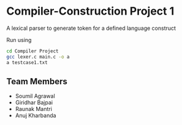 # Compiler-Construction Project 1
A lexical parser to generate token for a defined language construct



Run using
```sh
cd Compiler Project
gcc lexer.c main.c -o a
a testcase1.txt
```

## Team Members
- Soumil Agrawal
- Giridhar Bajpai
- Raunak Mantri
- Anuj Kharbanda
